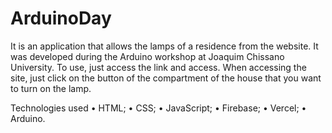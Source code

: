 # ArduinoDay
It is an application that allows the lamps of a residence from the website. It was developed during the Arduino workshop at Joaquim Chissano University. 
To use, just access the link and access. When accessing the site, just click on the button of the compartment of the house that you want to turn on the lamp.

Technologies used
•	HTML;
•	CSS;
•	JavaScript;
•	Firebase;
•	Vercel;
•	Arduino.

